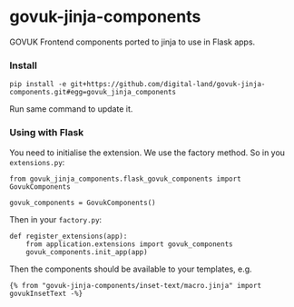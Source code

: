 # govuk-jinja-components

GOVUK Frontend components ported to jinja to use in Flask apps.

### Install

    pip install -e git+https://github.com/digital-land/govuk-jinja-components.git#egg=govuk_jinja_components

Run same command to update it.

### Using with Flask

You need to initialise the extension. We use the factory method. So in you `extensions.py`:

    from govuk_jinja_components.flask_govuk_components import GovukComponents

    govuk_components = GovukComponents()

Then in your `factory.py`:

    def register_extensions(app):
        from application.extensions import govuk_components
        govuk_components.init_app(app)

Then the components should be available to your templates, e.g.

    {% from "govuk-jinja-components/inset-text/macro.jinja" import govukInsetText -%}
